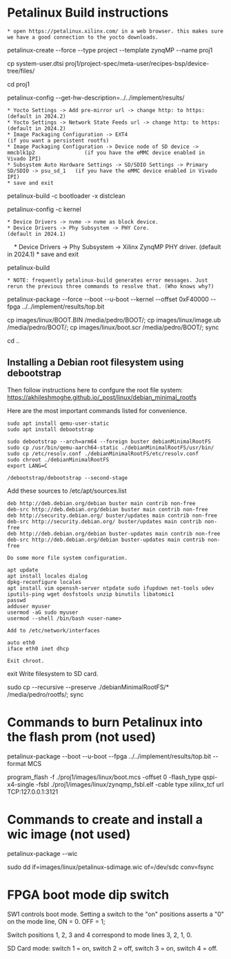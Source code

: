 # Petalinux Build instructions

    * open https://petalinux.xilinx.com/ in a web browser. this makes sure we have a good connection to the yocto downloads.

petalinux-create --force --type project --template zynqMP --name proj1

cp system-user.dtsi proj1/project-spec/meta-user/recipes-bsp/device-tree/files/

cd proj1

petalinux-config --get-hw-description=../../implement/results/

    * Yocto Settings -> Add pre-mirror url -> change http: to https:                        (default in 2024.2)
    * Yocto Settings -> Network State Feeds url -> change http: to https:                   (default in 2024.2)
    * Image Packaging Configuration -> EXT4                                                 (if you want a persistent rootfs)
    * Image Packaging Configuration -> Device node of SD device -> mmcblk1p2                (if you have the eMMC device enabled in Vivado IPI)
    * Subsystem Auto Hardware Settings -> SD/SDIO Settings -> Primary SD/SDIO -> psu_sd_1   (if you have the eMMC device enabled in Vivado IPI)
    * save and exit

petalinux-build -c bootloader -x distclean

petalinux-config -c kernel

    * Device Drivers -> nvme -> nvme as block device.
    * Device Drivers -> Phy Subsystem -> PHY Core.                  (default in 2024.1)
    * Device Drivers -> Phy Subsystem -> Xilinx ZynqMP PHY driver.  (default in 2024.1)
    * save and exit

petalinux-build

    * NOTE: frequently petalinux-build generates error messages. Just rerun the previous three commands to resolve that. (Who knows why?)

petalinux-package --force --boot --u-boot --kernel --offset 0xF40000 --fpga ../../implement/results/top.bit


cp images/linux/BOOT.BIN /media/pedro/BOOT/; cp images/linux/image.ub /media/pedro/BOOT/; cp images/linux/boot.scr /media/pedro/BOOT/; sync

cd ..


## Installing a Debian root filesystem using debootstrap
Then follow instructions here to confgure the root file system: https://akhileshmoghe.github.io/_post/linux/debian_minimal_rootfs

Here are the most important commands listed for convenience. 

    sudo apt install qemu-user-static
    sudo apt install debootstrap

    sudo debootstrap --arch=arm64 --foreign buster debianMinimalRootFS
    sudo cp /usr/bin/qemu-aarch64-static ./debianMinimalRootFS/usr/bin/
    sudo cp /etc/resolv.conf ./debianMinimalRootFS/etc/resolv.conf
    sudo chroot ./debianMinimalRootFS
    export LANG=C

    /debootstrap/debootstrap --second-stage

Add these sources to /etc/apt/sources.list

    deb http://deb.debian.org/debian buster main contrib non-free
    deb-src http://deb.debian.org/debian buster main contrib non-free
    deb http://security.debian.org/ buster/updates main contrib non-free
    deb-src http://security.debian.org/ buster/updates main contrib non-free
    deb http://deb.debian.org/debian buster-updates main contrib non-free
    deb-src http://deb.debian.org/debian buster-updates main contrib non-free

    Do some more file system configuration.

    apt update
    apt install locales dialog
    dpkg-reconfigure locales
    apt install vim openssh-server ntpdate sudo ifupdown net-tools udev iputils-ping wget dosfstools unzip binutils libatomic1
    passwd
    adduser myuser
    usermod -aG sudo myuser
    usermod --shell /bin/bash <user-name>

    Add to /etc/network/interfaces

    auto eth0
    iface eth0 inet dhcp

    Exit chroot.

exit
    Write filesystem to SD card.

sudo cp --recursive --preserve ./debianMinimalRootFS/* /media/pedro/rootfs/; sync



# Commands to burn Petalinux into the flash prom (not used)

petalinux-package --boot --u-boot --fpga ../../implement/results/top.bit --format MCS

program_flash -f ./proj1/images/linux/boot.mcs -offset 0 -flash_type qspi-x4-single -fsbl ./proj1/images/linux/zynqmp_fsbl.elf -cable type xilinx_tcf url TCP:127.0.0.1:3121



# Commands to create and install a wic image (not used)

petalinux-package --wic

sudo dd if=images/linux/petalinux-sdimage.wic of=/dev/sdc conv=fsync


# FPGA boot mode dip switch

SW1 controls boot mode. Setting a switch to the "on" positions asserts a "0" on the mode line, ON = 0. OFF = 1;

Switch positions 1, 2, 3 and 4 correspond to mode lines 3, 2, 1, 0.

SD Card mode: switch 1 = on, switch 2 = off, switch 3 = on, switch 4 = off.

